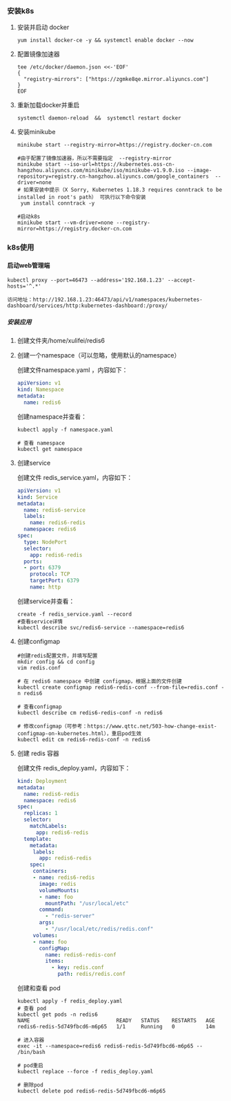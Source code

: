 ### 安装k8s

1. 安装并启动 docker

   ```shell
   yum install docker-ce -y && systemctl enable docker --now
   ```

2. 配置镜像加速器

   ```shell
   tee /etc/docker/daemon.json <<-'EOF'
   {
     "registry-mirrors": ["https://zgmke8qe.mirror.aliyuncs.com"]
   }
   EOF
   ```

3. 重新加载docker并重启

   ```shell
   systemctl daemon-reload  &&  systemctl restart docker
   ```

4. 安装minikube

   ```shell
   minikube start --registry-mirror=https://registry.docker-cn.com
   
   #由于配置了镜像加速器，所以不需要指定  --registry-mirror
   minikube start --iso-url=https://kubernetes.oss-cn-hangzhou.aliyuncs.com/minikube/iso/minikube-v1.9.0.iso --image-repository=registry.cn-hangzhou.aliyuncs.com/google_containers  --driver=none
   # 如果安装中提示（X Sorry, Kubernetes 1.18.3 requires conntrack to be installed in root's path） 可执行以下命令安装
    yum install conntrack -y
    
   #启动k8s	
   minikube start --vm-driver=none --registry-mirror=https://registry.docker-cn.com
   ```

### k8s使用

#### 启动web管理端

```shell
kubectl proxy --port=46473 --address='192.168.1.23' --accept-hosts='^.*'

访问地址：http://192.168.1.23:46473/api/v1/namespaces/kubernetes-dashboard/services/http:kubernetes-dashboard:/proxy/
```

##### 安装应用

1. 创建文件夹/home/xulifei/redis6

2. 创建一个namespace（可以忽略，使用默认的namespace）

   创建文件namespace.yaml ，内容如下：

   ```yml
   apiVersion: v1
   kind: Namespace
   metadata:
     name: redis6
   ```

   创建namespace并查看：

   ```shell
   kubectl apply -f namespace.yaml
   
   # 查看 namespace
   kubectl get namespace
   ```

3. 创建service

   创建文件 redis_service.yaml，内容如下：

   ```yml
   apiVersion: v1
   kind: Service
   metadata:
     name: redis6-service
     labels:
       name: redis6-redis
     namespace: redis6
   spec:
     type: NodePort
     selector:
       app: redis6-redis
     ports:
     - port: 6379
       protocol: TCP
       targetPort: 6379
       name: http
   ```

   创建service并查看：

   ```shell
   create -f redis_service.yaml --record
   #查看service详情
   kubectl describe svc/redis6-service --namespace=redis6
   ```

4. 创建configmap

   ```shell
   #创建redis配置文件，并填写配置
   mkdir config && cd config
   vim redis.conf
   
   # 在 redis6 namespace 中创建 configmap，根据上面的文件创建
   kubectl create configmap redis6-redis-conf --from-file=redis.conf -n redis6
   
   # 查看configmap
   kubectl describe cm redis6-redis-conf -n redis6
   
   # 修改configmap（可参考：https://www.qttc.net/503-how-change-exist-configmap-on-kubernetes.html），重启pod生效
   kubectl edit cm redis6-redis-conf -n redis6
   
   ```

5. 创建 redis 容器

   创建文件 redis_deploy.yaml，内容如下：

   ```yml
   kind: Deployment
   metadata:
     name: redis6-redis
     namespace: redis6
   spec:
     replicas: 1
     selector:
       matchLabels:
         app: redis6-redis
     template:
       metadata:
        labels:
          app: redis6-redis
       spec:
        containers:
        - name: redis6-redis
          image: redis
          volumeMounts:
          - name: foo
            mountPath: "/usr/local/etc"
          command:
            - "redis-server"
          args:
            - "/usr/local/etc/redis/redis.conf"
        volumes:
        - name: foo
          configMap:
            name: redis6-redis-conf
            items:
              - key: redis.conf
                path: redis/redis.conf
   ```

   创建和查看 pod

   ```shell
   kubectl apply -f redis_deploy.yaml 
   # 查看 pod
   kubectl get pods -n redis6
   NAME                            READY   STATUS    RESTARTS   AGE
   redis6-redis-5d749fbcd6-m6p65   1/1     Running   0          14m
   
   # 进入容器
   exec -it --namespace=redis6 redis6-redis-5d749fbcd6-m6p65 -- /bin/bash
   
   # pod重启
   kubectl replace --force -f redis_deploy.yaml
   
   # 删除pod
   kubectl delete pod redis6-redis-5d749fbcd6-m6p65
   ```

   



